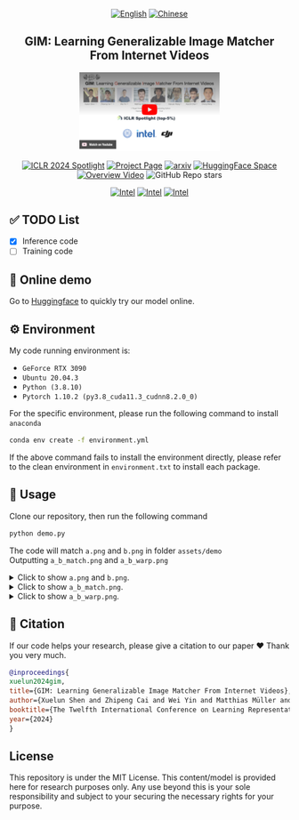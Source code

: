 <p align="center">
  <a href="README.md"><img src="https://img.shields.io/badge/English-white" alt='English'></a>
  <a href="README.zh-CN-simplified.md"><img src="https://img.shields.io/badge/%E4%B8%AD%E6%96%87-white" alt='Chinese'></a>
</p>

<h2 align="center">GIM: Learning Generalizable Image Matcher From Internet Videos</h2>


<div align="center">
	<a href="https://www.youtube.com/embed/FU_MJLD8LeY">
		<img src="assets/demo/video.png" width="50%" alt="Overview Video">
	</a>
</div>
<p></p>

<div align="center">

<a href="https://iclr.cc/Conferences/2024"><img src="https://img.shields.io/badge/%F0%9F%8C%9F_ICLR'2024_Spotlight-37414c" alt='ICLR 2024 Spotlight'></a>
<a href="https://xuelunshen.com/gim"><img src="https://img.shields.io/badge/Project_Page-3A464E?logo=gumtree" alt='Project Page'></a>
<a href="https://arxiv.org/abs/2402.11095"><img src="https://img.shields.io/badge/arXiv-2402.11095-b31b1b?logo=arxiv" alt='arxiv'></a>
<a href="https://huggingface.co/spaces/xuelunshen/gim-online"><img src="https://img.shields.io/badge/%F0%9F%A4%97_Hugging_Face-Space-F0CD4B?labelColor=666EEE" alt='HuggingFace Space'></a>
<a href="https://www.youtube.com/watch?v=FU_MJLD8LeY"><img src="https://img.shields.io/badge/Overview_Video-E33122?logo=Youtube" alt='Overview Video'></a>
![GitHub Repo stars](https://img.shields.io/github/stars/xuelunshen/gim?style=social)

<!-- <a href="https://xuelunshen.com/gim"><img src="https://img.shields.io/badge/📊_Zero--shot_Image_Matching_Evaluation Benchmark-75BC66" alt='Zero-shot Evaluation Benchmark'></a> -->
<!-- <a href="https://xuelunshen.com/gim"><img src="https://img.shields.io/badge/Source_Code-black?logo=Github" alt='Github Source Code'></a> -->

<a href="https://en.xmu.edu.cn"><img src="https://img.shields.io/badge/Xiamen_University-183F9D?logo=Google%20Scholar&logoColor=white" alt='Intel'></a>
<a href="https://www.intel.com"><img src="https://img.shields.io/badge/Labs-0071C5?logo=intel" alt='Intel'></a>
<a href="https://www.dji.com"><img src="https://img.shields.io/badge/DJI-131313?logo=DJI" alt='Intel'></a>

</div>

## ✅ TODO List

- [x] Inference code
- [ ] Training code

## 🤗 Online demo

Go to [Huggingface](https://huggingface.co/spaces/xuelunshen/gim-online) to quickly try our model online.

## ⚙️ Environment

My code running environment is:
- `GeForce RTX 3090`
- `Ubuntu 20.04.3`
- `Python (3.8.10)`
- `Pytorch 1.10.2 (py3.8_cuda11.3_cudnn8.2.0_0)`

For the specific environment, please run the following command to install `anaconda`
```bash
conda env create -f environment.yml
```
If the above command fails to install the environment directly, please refer to the clean environment in `environment.txt` to install each package.

## 🔨 Usage

Clone our repository, then run the following command
```bash
python demo.py
```

The code will match `a.png` and `b.png` in folder `assets/demo`</br>
Outputting `a_b_match.png` and `a_b_warp.png`

<details>
<summary>
	Click to show
	<code>a.png</code>
	and
	<code>b.png</code>.
</summary>
<p float="left">
  <img src="assets/demo/a.png" width="25%" />
  <img src="assets/demo/b.png" width="25%" /> 
</p>
</details>



<details>
<summary>
	Click to show
	<code>a_b_match.png</code>.
</summary>
<p align="left">
	<img src="assets/demo/_a_b_match.png" width="50%">
</p>
<p><code>a_b_match.png</code> is a visualization of the match between the two images</p>
</details>

<details>
<summary>
	Click to show
	<code>a_b_warp.png</code>.
</summary>
<p align="left">
	<img src="assets/demo/_a_b_warp.png" width="50%">
</p>
<p><code>a_b_warp.png</code> shows the effect of projecting `image b` onto `image a` using homography</p>
</details>

## 📌 Citation

If our code helps your research, please give a citation to our paper ❤️ Thank you very much.

```bibtex
@inproceedings{
xuelun2024gim,
title={GIM: Learning Generalizable Image Matcher From Internet Videos},
author={Xuelun Shen and Zhipeng Cai and Wei Yin and Matthias Müller and Zijun Li and Kaixuan Wang and Xiaozhi Chen and Cheng Wang},
booktitle={The Twelfth International Conference on Learning Representations},
year={2024}
}
```

## License

This repository is under the MIT License. This content/model is provided here for research purposes only. Any use beyond this is your sole responsibility and subject to your securing the necessary rights for your purpose. 
